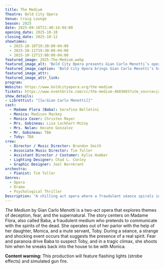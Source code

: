 ```yaml
---
title: The Medium
Theatre: Bold City Opera
Venue: Craig Lounge
Season: 2025
date: 2025-09-16T21:40:14-04:00
opening_date: 2025-10-10
closing_date: 2025-10-12
showtimes:
  - 2025-10-10T19:30:00-04:00
  - 2025-10-11T19:30:00-04:00
  - 2025-10-12T13:00:00-04:00
featured_image: 2025-The-Medium.webp
featured_image_alt: 'Bold City Opera presents Gian Carlo Menotti’s opera "The Medium"'
featured_image_caption: 'Bold City Opera brings Gian Carlo Menotti’s haunting opera "The Medium" to Jacksonville'
featured_image_attr: 
featured_image_attr_link: 
program:
Website: https://www.boldcityopera.org/the-medium
Tickets: https://www.eventbrite.com/cc/the-medium-4603603?utm_source=jaxplays&utm_medium=web&utm_campaign=tickets
show_details: 
- Librettist: "[[w:Gian Carlo Menotti]]"
cast:
  - Madame Flora (Baba): Serafina Belletini
  - Monica: Madison Mackey
  - Monica Cover: Christen Mayer
  - Mrs. Gobineau: Lisa Lockhart-McCoy
  - Mrs. Nolan: Hecate Gonzalez
  - Mr. Gobineau: TBA
  - Toby: TBA
crew:
  - Director / Music Director: Brandon Smith
  - Associate Music Director: Tim Tuller
  - Assistant Director / Costumer: Kylie Humber
  - Lighting Designer: Chad L. Conley
  - Graphic Designer: Joel Bernkrant
orchestra:
  - Pianist: Tim Tuller
Genres:
  - Opera
  - Drama
  - Psychological Thriller
Description: "A chilling act opera where a fraudulent séance spirals into paranoia, blurring the line between the supernatural and the psychological."
---
```

*The Medium* by Gian Carlo Menotti is a two-act opera that explores themes of deception, fear, and the supernatural. The story centers on Madame Flora, also called Baba, a fraudulent medium who pretends to communicate with the spirits of the dead. She operates out of her parlor with the help of her daughter, Monica, and a mute servant, Toby. During a séance, a strange and shocking event occurs that suggests the presence of a real spirit. Fear and paranoia drive Baba to suspect Toby, and in a tragic climax, she shoots him when he sneaks back into the house to be with Monica.

**Content warning:** This production will feature flashing lights (strobe effects) and simulated gun fire.